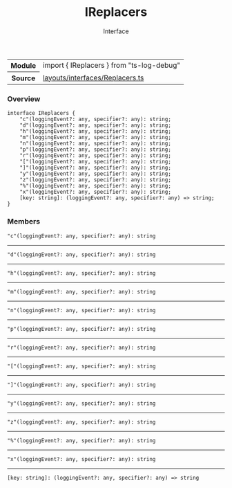 <header class="symbol-info-header">    <h1 id="ireplacers">IReplacers</h1>    <label class="symbol-info-type-label interface">Interface</label>      </header>
<section class="symbol-info">      <table class="is-full-width">        <tbody>        <tr>          <th>Module</th>          <td>            <div class="lang-typescript">                <span class="token keyword">import</span> { IReplacers }                 <span class="token keyword">from</span>                 <span class="token string">"ts-log-debug"</span>                            </div>          </td>        </tr>        <tr>          <th>Source</th>          <td>            <a href="https://github.com/romakita/log-debug/blob/v4.0.2/src/layouts/interfaces/Replacers.ts#L0-L0">                layouts/interfaces/Replacers.ts            </a>        </td>        </tr>                </tbody>      </table>    </section>

### Overview

<pre><code class="typescript-lang"><span class="token keyword">interface</span> IReplacers <span class="token punctuation">{</span>
    "c"<span class="token punctuation">(</span>loggingEvent?<span class="token punctuation">:</span> <span class="token keyword">any</span><span class="token punctuation">,</span> specifier?<span class="token punctuation">:</span> <span class="token keyword">any</span><span class="token punctuation">)</span><span class="token punctuation">:</span> <span class="token keyword">string</span><span class="token punctuation">;</span>
    "d"<span class="token punctuation">(</span>loggingEvent?<span class="token punctuation">:</span> <span class="token keyword">any</span><span class="token punctuation">,</span> specifier?<span class="token punctuation">:</span> <span class="token keyword">any</span><span class="token punctuation">)</span><span class="token punctuation">:</span> <span class="token keyword">string</span><span class="token punctuation">;</span>
    "h"<span class="token punctuation">(</span>loggingEvent?<span class="token punctuation">:</span> <span class="token keyword">any</span><span class="token punctuation">,</span> specifier?<span class="token punctuation">:</span> <span class="token keyword">any</span><span class="token punctuation">)</span><span class="token punctuation">:</span> <span class="token keyword">string</span><span class="token punctuation">;</span>
    "m"<span class="token punctuation">(</span>loggingEvent?<span class="token punctuation">:</span> <span class="token keyword">any</span><span class="token punctuation">,</span> specifier?<span class="token punctuation">:</span> <span class="token keyword">any</span><span class="token punctuation">)</span><span class="token punctuation">:</span> <span class="token keyword">string</span><span class="token punctuation">;</span>
    "n"<span class="token punctuation">(</span>loggingEvent?<span class="token punctuation">:</span> <span class="token keyword">any</span><span class="token punctuation">,</span> specifier?<span class="token punctuation">:</span> <span class="token keyword">any</span><span class="token punctuation">)</span><span class="token punctuation">:</span> <span class="token keyword">string</span><span class="token punctuation">;</span>
    "p"<span class="token punctuation">(</span>loggingEvent?<span class="token punctuation">:</span> <span class="token keyword">any</span><span class="token punctuation">,</span> specifier?<span class="token punctuation">:</span> <span class="token keyword">any</span><span class="token punctuation">)</span><span class="token punctuation">:</span> <span class="token keyword">string</span><span class="token punctuation">;</span>
    "r"<span class="token punctuation">(</span>loggingEvent?<span class="token punctuation">:</span> <span class="token keyword">any</span><span class="token punctuation">,</span> specifier?<span class="token punctuation">:</span> <span class="token keyword">any</span><span class="token punctuation">)</span><span class="token punctuation">:</span> <span class="token keyword">string</span><span class="token punctuation">;</span>
    "<span class="token punctuation">[</span>"<span class="token punctuation">(</span>loggingEvent?<span class="token punctuation">:</span> <span class="token keyword">any</span><span class="token punctuation">,</span> specifier?<span class="token punctuation">:</span> <span class="token keyword">any</span><span class="token punctuation">)</span><span class="token punctuation">:</span> <span class="token keyword">string</span><span class="token punctuation">;</span>
    "<span class="token punctuation">]</span>"<span class="token punctuation">(</span>loggingEvent?<span class="token punctuation">:</span> <span class="token keyword">any</span><span class="token punctuation">,</span> specifier?<span class="token punctuation">:</span> <span class="token keyword">any</span><span class="token punctuation">)</span><span class="token punctuation">:</span> <span class="token keyword">string</span><span class="token punctuation">;</span>
    "y"<span class="token punctuation">(</span>loggingEvent?<span class="token punctuation">:</span> <span class="token keyword">any</span><span class="token punctuation">,</span> specifier?<span class="token punctuation">:</span> <span class="token keyword">any</span><span class="token punctuation">)</span><span class="token punctuation">:</span> <span class="token keyword">string</span><span class="token punctuation">;</span>
    "z"<span class="token punctuation">(</span>loggingEvent?<span class="token punctuation">:</span> <span class="token keyword">any</span><span class="token punctuation">,</span> specifier?<span class="token punctuation">:</span> <span class="token keyword">any</span><span class="token punctuation">)</span><span class="token punctuation">:</span> <span class="token keyword">string</span><span class="token punctuation">;</span>
    "%"<span class="token punctuation">(</span>loggingEvent?<span class="token punctuation">:</span> <span class="token keyword">any</span><span class="token punctuation">,</span> specifier?<span class="token punctuation">:</span> <span class="token keyword">any</span><span class="token punctuation">)</span><span class="token punctuation">:</span> <span class="token keyword">string</span><span class="token punctuation">;</span>
    "x"<span class="token punctuation">(</span>loggingEvent?<span class="token punctuation">:</span> <span class="token keyword">any</span><span class="token punctuation">,</span> specifier?<span class="token punctuation">:</span> <span class="token keyword">any</span><span class="token punctuation">)</span><span class="token punctuation">:</span> <span class="token keyword">string</span><span class="token punctuation">;</span>
    <span class="token punctuation">[</span>key<span class="token punctuation">:</span> <span class="token keyword">string</span><span class="token punctuation">]</span><span class="token punctuation">:</span> <span class="token punctuation">(</span>loggingEvent?<span class="token punctuation">:</span> <span class="token keyword">any</span><span class="token punctuation">,</span> specifier?<span class="token punctuation">:</span> <span class="token keyword">any</span><span class="token punctuation">)</span> => <span class="token keyword">string</span><span class="token punctuation">;</span>
<span class="token punctuation">}</span></code></pre>

### Members

<div class="method-overview"><pre><code class="typescript-lang">"c"<span class="token punctuation">(</span>loggingEvent?<span class="token punctuation">:</span> <span class="token keyword">any</span><span class="token punctuation">,</span> specifier?<span class="token punctuation">:</span> <span class="token keyword">any</span><span class="token punctuation">)</span><span class="token punctuation">:</span> <span class="token keyword">string</span></code></pre></div>
<hr />
<div class="method-overview"><pre><code class="typescript-lang">"d"<span class="token punctuation">(</span>loggingEvent?<span class="token punctuation">:</span> <span class="token keyword">any</span><span class="token punctuation">,</span> specifier?<span class="token punctuation">:</span> <span class="token keyword">any</span><span class="token punctuation">)</span><span class="token punctuation">:</span> <span class="token keyword">string</span></code></pre></div>
<hr />
<div class="method-overview"><pre><code class="typescript-lang">"h"<span class="token punctuation">(</span>loggingEvent?<span class="token punctuation">:</span> <span class="token keyword">any</span><span class="token punctuation">,</span> specifier?<span class="token punctuation">:</span> <span class="token keyword">any</span><span class="token punctuation">)</span><span class="token punctuation">:</span> <span class="token keyword">string</span></code></pre></div>
<hr />
<div class="method-overview"><pre><code class="typescript-lang">"m"<span class="token punctuation">(</span>loggingEvent?<span class="token punctuation">:</span> <span class="token keyword">any</span><span class="token punctuation">,</span> specifier?<span class="token punctuation">:</span> <span class="token keyword">any</span><span class="token punctuation">)</span><span class="token punctuation">:</span> <span class="token keyword">string</span></code></pre></div>
<hr />
<div class="method-overview"><pre><code class="typescript-lang">"n"<span class="token punctuation">(</span>loggingEvent?<span class="token punctuation">:</span> <span class="token keyword">any</span><span class="token punctuation">,</span> specifier?<span class="token punctuation">:</span> <span class="token keyword">any</span><span class="token punctuation">)</span><span class="token punctuation">:</span> <span class="token keyword">string</span></code></pre></div>
<hr />
<div class="method-overview"><pre><code class="typescript-lang">"p"<span class="token punctuation">(</span>loggingEvent?<span class="token punctuation">:</span> <span class="token keyword">any</span><span class="token punctuation">,</span> specifier?<span class="token punctuation">:</span> <span class="token keyword">any</span><span class="token punctuation">)</span><span class="token punctuation">:</span> <span class="token keyword">string</span></code></pre></div>
<hr />
<div class="method-overview"><pre><code class="typescript-lang">"r"<span class="token punctuation">(</span>loggingEvent?<span class="token punctuation">:</span> <span class="token keyword">any</span><span class="token punctuation">,</span> specifier?<span class="token punctuation">:</span> <span class="token keyword">any</span><span class="token punctuation">)</span><span class="token punctuation">:</span> <span class="token keyword">string</span></code></pre></div>
<hr />
<div class="method-overview"><pre><code class="typescript-lang">"<span class="token punctuation">[</span>"<span class="token punctuation">(</span>loggingEvent?<span class="token punctuation">:</span> <span class="token keyword">any</span><span class="token punctuation">,</span> specifier?<span class="token punctuation">:</span> <span class="token keyword">any</span><span class="token punctuation">)</span><span class="token punctuation">:</span> <span class="token keyword">string</span></code></pre></div>
<hr />
<div class="method-overview"><pre><code class="typescript-lang">"<span class="token punctuation">]</span>"<span class="token punctuation">(</span>loggingEvent?<span class="token punctuation">:</span> <span class="token keyword">any</span><span class="token punctuation">,</span> specifier?<span class="token punctuation">:</span> <span class="token keyword">any</span><span class="token punctuation">)</span><span class="token punctuation">:</span> <span class="token keyword">string</span></code></pre></div>
<hr />
<div class="method-overview"><pre><code class="typescript-lang">"y"<span class="token punctuation">(</span>loggingEvent?<span class="token punctuation">:</span> <span class="token keyword">any</span><span class="token punctuation">,</span> specifier?<span class="token punctuation">:</span> <span class="token keyword">any</span><span class="token punctuation">)</span><span class="token punctuation">:</span> <span class="token keyword">string</span></code></pre></div>
<hr />
<div class="method-overview"><pre><code class="typescript-lang">"z"<span class="token punctuation">(</span>loggingEvent?<span class="token punctuation">:</span> <span class="token keyword">any</span><span class="token punctuation">,</span> specifier?<span class="token punctuation">:</span> <span class="token keyword">any</span><span class="token punctuation">)</span><span class="token punctuation">:</span> <span class="token keyword">string</span></code></pre></div>
<hr />
<div class="method-overview"><pre><code class="typescript-lang">"%"<span class="token punctuation">(</span>loggingEvent?<span class="token punctuation">:</span> <span class="token keyword">any</span><span class="token punctuation">,</span> specifier?<span class="token punctuation">:</span> <span class="token keyword">any</span><span class="token punctuation">)</span><span class="token punctuation">:</span> <span class="token keyword">string</span></code></pre></div>
<hr />
<div class="method-overview"><pre><code class="typescript-lang">"x"<span class="token punctuation">(</span>loggingEvent?<span class="token punctuation">:</span> <span class="token keyword">any</span><span class="token punctuation">,</span> specifier?<span class="token punctuation">:</span> <span class="token keyword">any</span><span class="token punctuation">)</span><span class="token punctuation">:</span> <span class="token keyword">string</span></code></pre></div>
<hr />
<div class="method-overview"><pre><code class="typescript-lang"><span class="token punctuation">[</span>key<span class="token punctuation">:</span> <span class="token keyword">string</span><span class="token punctuation">]</span><span class="token punctuation">:</span> <span class="token punctuation">(</span>loggingEvent?<span class="token punctuation">:</span> <span class="token keyword">any</span><span class="token punctuation">,</span> specifier?<span class="token punctuation">:</span> <span class="token keyword">any</span><span class="token punctuation">)</span> => <span class="token keyword">string</span></code></pre></div>
